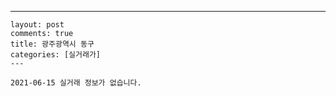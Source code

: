 ---
    layout: post
    comments: true
    title: 광주광역시 동구
    categories: [실거래가]
    ---

    2021-06-15 실거래 정보가 없습니다.

    